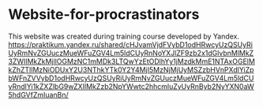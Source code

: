 # Website-for-procrastinators

This website was created during training course developed by Yandex.
https://praktikum.yandex.ru/shared/cHJvamVjdFVybD1odHRwcyUzQSUyRiUyRmNvZGUuczMueWFuZGV4Lm5ldCUyRnNoYXJlZF9zb2x1dGlvbnMlMkZ3ZWIlMkZkMjllOGMzNC1mMDk3LTQwYzEtODlhYy1jMzdkMmE1NTAxOGElMkZhZTllMzNiODUxY2U3NThkYTk0Y2Y4MjI5MzNjMjUyMSZzbHVnPXdlYiZpbWFnZVVybD1odHRwcyUzQSUyRiUyRmNvZGUuczMueWFuZGV4Lm5ldCUyRndlYi1kZXZlbG9wZXIlMkZzb2NpYWwtc2hhcmluZyUyRnByb2NyYXN0aW5hdGVfZmIuanBn/
